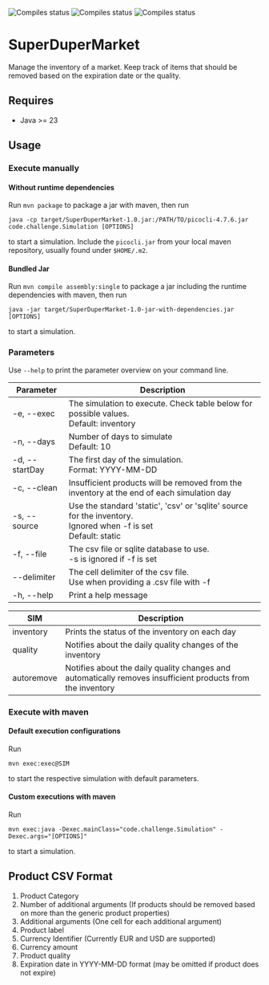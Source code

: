 ![Compiles status](https://github.com/gnush/superdupermarket/actions/workflows/maven-compile.yml/badge.svg)
![Compiles status](https://github.com/gnush/superdupermarket/actions/workflows/maven-test.yml/badge.svg)
![Compiles status](https://github.com/gnush/superdupermarket/actions/workflows/maven-package.yml/badge.svg)

# SuperDuperMarket

Manage the inventory of a market. Keep track of items that should be removed based on the expiration date or the quality.

## Requires

* Java >= 23

## Usage

### Execute manually

#### Without runtime dependencies

Run `mvn package` to package a jar with maven, then run
```
java -cp target/SuperDuperMarket-1.0.jar:/PATH/TO/picocli-4.7.6.jar code.challenge.Simulation [OPTIONS]
```
to start a simulation.
Include the `picocli.jar` from your local maven repository, usually found under `$HOME/.m2`.

#### Bundled Jar

Run `mvn compile assembly:single` to package a jar including the runtime dependencies with maven, then run
```
java -jar target/SuperDuperMarket-1.0-jar-with-dependencies.jar [OPTIONS]
```
to start a simulation.

### Parameters

Use `--help` to print the parameter overview on your command line.

| Parameter      | Description                                                                                                           |
|----------------|-----------------------------------------------------------------------------------------------------------------------|
| -e, --exec     | The simulation to execute. Check table below for possible values. <br>Default: inventory                              |
| -n, --days     | Number of days to simulate <br>Default: 10                                                                            |
| -d, --startDay | The first day of the simulation. <br> Format: YYYY-MM-DD                                                              |
| -c, --clean    | Insufficient products will be removed from the inventory at the end of each simulation day                            |
| -s, --source   | Use the standard 'static', 'csv' or 'sqlite' source for the inventory. <br>Ignored when -f is set <br>Default: static |
| -f, --file     | The csv file or sqlite database to use. <br>-s is ignored if -f is set                                                |
| --delimiter    | The cell delimiter of the csv file. <br>Use when providing a .csv file with -f                                        |
| -h, --help     | Print a help message                                                                                                  |

| SIM        | Description                                                                                                 |
|------------|-------------------------------------------------------------------------------------------------------------|
| inventory  | Prints the status of the inventory on each day                                                              |
| quality    | Notifies about the daily quality changes of the inventory                                                   |
| autoremove | Notifies about the daily quality changes and automatically removes insufficient products from the inventory |

### Execute with maven

#### Default execution configurations
Run
```
mvn exec:exec@SIM
```
to start the respective simulation with default parameters.

#### Custom executions with maven

Run
```
mvn exec:java -Dexec.mainClass="code.challenge.Simulation" -Dexec.args="[OPTIONS]"
```
to start a simulation.

## Product CSV Format

1. Product Category
2. Number of additional arguments (If products should be removed based on more than the generic product properties)
3. Additional arguments (One cell for each additional argument)
4. Product label
5. Currency Identifier (Currently EUR and USD are supported)
6. Currency amount
7. Product quality
8. Expiration date in YYYY-MM-DD format (may be omitted if product does not expire)